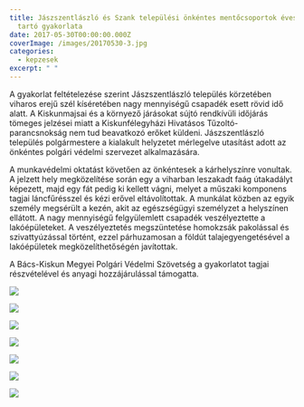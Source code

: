 ```yaml
---
title: Jászszentlászló és Szank települési önkéntes mentőcsoportok éves szinten
  tartó gyakorlata
date: 2017-05-30T00:00:00.000Z
coverImage: /images/20170530-3.jpg
categories:
  - kepzesek
excerpt: " "
---
```

A gyakorlat feltételezése szerint Jászszentlászló település körzetében viharos erejű szél kíséretében nagy mennyiségű csapadék esett rövid idő alatt. A Kiskunmajsai és a környező járásokat sújtó rendkívüli időjárás tömeges jelzései miatt a Kiskunfélegyházi Hivatásos Tűzoltó-parancsnokság nem tud beavatkozó erőket küldeni. Jászszentlászló település polgármestere a kialakult helyzetet mérlegelve utasítást adott az önkéntes polgári védelmi szervezet alkalmazására.

A munkavédelmi oktatást követően az önkéntesek a kárhelyszínre vonultak. A jelzett hely megközelítése során egy a viharban leszakadt faág útakadályt képezett, majd egy fát pedig ki kellett vágni, melyet a műszaki komponens tagjai láncfűrésszel és kézi erővel eltávolítottak. A munkálat közben az egyik személy megsérült a kezén, akit az egészségügyi személyzet a helyszínen ellátott. A nagy mennyiségű felgyülemlett csapadék veszélyeztette a lakóépületeket. A veszélyeztetés megszüntetése homokzsák pakolással és szivattyúzással történt, ezzel párhuzamosan a földút talajegyengetésével a lakóépületek megközelíthetőségén javítottak.

A Bács-Kiskun Megyei Polgári Védelmi Szövetség a gyakorlatot tagjai részvételével és anyagi hozzájárulással támogatta.

![](/images/20170530-1.jpg)

![](/images/20170530-2.jpg)

![](/images/20170530-4.jpg)

![](/images/20170530-5.jpg)

![](/images/6.jpg)

![](/images/20170530-7.jpg)

![](/images/20170530-8.jpg)
